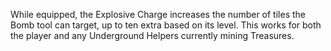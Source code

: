 While equipped, the Explosive Charge increases the number of tiles the Bomb tool can target, up to ten extra based on its level.  This works for both the player and any Underground Helpers currently mining Treasures.